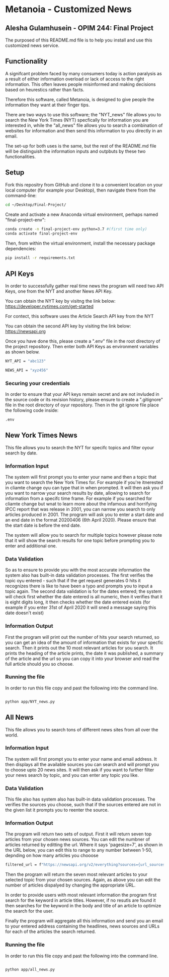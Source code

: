 # Metanoia - Customized News
## Alesha Gulamhusein - OPIM 244: Final Project 

The purposed of this README.md file is to help you install and use this customized news service. 

## Functionality 
A signifcant problem faced by many consumers today is action paralysis as a result of either information overload or lack of access to the right information. This often leaves people misinformed and making decisions based on heurestics rather than facts. 

Therefore this software, called Metanoia, is designed to give people the information they want at their finger tips. 

There are two ways to use this software; the "NYT_news" file allows you to search the New York Times (NYT) specfically for information you are interested in, while the "all_news" file allows you to search a combination of websites for information and then send this information to you directly in an email.

The set-up for both uses is the same, but the rest of the README.md file will be distinguish the information inputs and outpbuts by these two functionalities. 

## Setup

Fork this repositry from GitHub and clone it to a convenient location on your local computer (for example your Desktop), then navigate there from the command-line:

```sh
cd ~/Desktop/Final-Project/
```

Create and activate a new Anaconda virtual environment, perhaps named "final-project-env":

```sh
conda create -n final-project-env python=3.7 #(first time only)
conda activate final-project-env
```

Then, from within the virtual environment, install the necessary package dependencies:

```sh
pip install -r requirements.txt

```

## API Keys
In order to successfully gather real time news  the program will need two API Keys, one from the NYT and another News API Key.

You can obtain the NYT key by visitng the link below: 
https://developer.nytimes.com/get-started

For contect, this software uses the Article Search API key from the NYT

You can obtain the second API key by visiting the link below:
https://newsapi.org

Once you have done this, please create a ".env" file in the root directory of the project repository. Then enter both API Keys as environment variables as shown below. 

```sh
NYT_API = "abc123"

NEWS_API = "xyz456"

```

### Securing your credentials 

In order to ensure that your API keys remain secret and are not invluded in the source code or its revision history, please ensure to create a ".gitignore" file in the root directory of oyur repository. Then in the git ignore file place the following code inside:

``` sh
.env
```

## New York Times News
This file allows you to search the NYT for specifc topics and filter oyour search by date. 
### Information Input 

The system will first prompt you to enter your name and then a topic that you want to search the New York Times for. For example if you're itnerested in cliamte change oyu can type that in when prompted. It will then ask you if you want to narrow your search results by date, allowing to search for information from a specifc time frame. For example if you searched for cliamte change but wnat to learn more about the infamous and horrifying IPCC report that was release in 2001, you can narrow you search to only articles produced in 2001. The program will ask you to enter a start date and an end date in the format 20200406 (6th April 2020). Please ensure that the start date is before the end date.

The system will allow you to search for multiple topics however please note that it will show the search results for one topic before prompting you to enter and additional one.

### Data Validation 
So as to ensure to provide you with the most accurate information the system also has built-in data validation processes. The first verifies the topic oyu entered - such that if the get request generates 0 hits it recognizes there is like to have been a typo and prompts you to input a topic again. The second data validation is for the dates entered; the system will check first whether the date entered is all numeric, then it verifies that it is eight digits long, it then checks whether the date entered exists (for example if you enter 31st of April 2020 it will sned a message saying this date doesn't exist)

### Information Output 
First the program will print out the number of hits your search returned, so you can get an idea of the amount of information that exists for your specfic search. Then it  prints out the 10 most relevant articles for you search. It prints the heading of the article prints, the date it was published, a summary of the article and the url so you can copy it into your browser and read the full article should you so choose.  

### Running the file 
In order to run this file copy and past the following into the command line. 
```sh

python app/NYT_news.py

```
## All News 
This file allows you to search tons of different news sites from all over the world. 

### Information Input 

The system will first prompt you to enter your name and email address. It then displays all the available sources you can search and will prompt you to choose upto 20 news sites. It will then ask if you want to further filter your news search by topic, and you can enter any topic you like. 

### Data Validation 
This file also has system also has built-in data validation processes. The  verifies the sources you choose, such that if the sources entered are not in the given list it prompts you to reenter the source.

### Information Output 
The program will return two sets of output. First it will return seven top articles from your chosen news sources. You can edit the numbner of articles returned by editting the url. Where it says 'pagesize=7', as shown in the URL below, you can edit this to range to any number between 1-50, depnding on how many articles you chooose

``` sh
filtered_url = f"https://newsapi.org/v2/everything?sources={url_sources}&qInTitle={topic}&language=en&pagesize=7&apiKey={API_KEY}"
```

Then the program will return the seven most relevant articles to your selected topic from your chosen sources. Again, as above you can edit the number of articles dispalyed by changing the appropriate URL. 

In order to provide users with most relevant information the program first search for the keyword in article titles. However, if no resutls are found it then searches for the keyword in the body and title of an article to optimize the search for the user.

Finally the program will aggregate all this information and send you an email to your entered address containing the headlines, news sources and URLs for each of the articles the search returned. 


### Running the file 
In order to run this file copy and past the following into the command line. 
```sh

python app/all_news.py

```